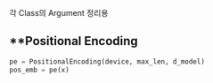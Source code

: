 각 Class의 Argument 정리용
## **Positional Encoding
```python
pe = PositionalEncoding(device, max_len, d_model)
pos_emb = pe(x)
```
